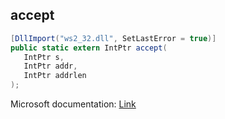 ## accept

```csharp
[DllImport("ws2_32.dll", SetLastError = true)]
public static extern IntPtr accept(
   IntPtr s,
   IntPtr addr,
   IntPtr addrlen
);
```

Microsoft documentation: [Link](https://learn.microsoft.com/en-us/windows/win32/api/winsock2/nf-winsock2-accept)
